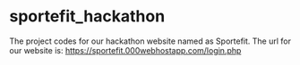 # sportefit_hackathon
The project codes for our hackathon website named as Sportefit. The url for our website is: https://sportefit.000webhostapp.com/login.php
